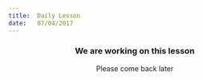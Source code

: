 ```yaml
---
title:  Daily Lesson
date:   07/04/2017
---
```


### <center>We are working on this lesson</center>
<center>Please come back later</center>